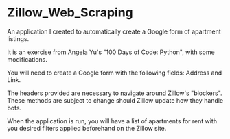 # Zillow_Web_Scraping
An application I created to automatically create a Google form of apartment listings.

It is an exercise from Angela Yu's "100 Days of Code: Python", with some modifications.

You will need to create a Google form with the following fields: Address and Link.

The headers provided are necessary to navigate around Zillow's "blockers". These methods are subject to change should Zillow update 
how they handle bots.

When the application is run, you will have a list of apartments for rent with you desired filters applied beforehand on the Zillow site.


